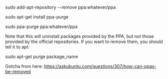 sudo add-apt-repository --remove ppa:whatever/ppa

sudo apt-get install ppa-purge


sudo ppa-purge ppa:whatever/ppa

Note that this will uninstall packages provided by the PPA, but not those provided by the official repositories. If you want to remove them, you should tell it to apt:

sudo apt-get purge package_name

Gotcha from here: https://askubuntu.com/questions/307/how-can-ppas-be-removed
